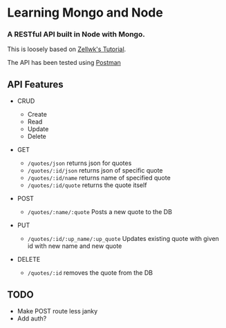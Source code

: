 # Learning Mongo and Node
### A RESTful API built in Node with Mongo.


This is loosely based on [Zellwk's Tutorial](https://zellwk.com/blog/crud-express-mongodb/).

The API has been tested using [Postman](https://www.getpostman.com/)


## API Features
* CRUD
  * Create
  * Read
  * Update
  * Delete

* GET
  * `/quotes/json` returns json for quotes
  * `/quotes/:id/json` returns json of specific quote
  * `/quotes/:id/name` returns name of specified quote
  * `/quotes/:id/quote` returns the quote itself

* POST
  * `/quotes/:name/:quote` Posts a new quote to the DB

* PUT
  * `/quotes/:id/:up_name/:up_quote` Updates existing quote with given id with new name and new quote

* DELETE
  * `/quotes/:id` removes the quote from the DB

## TODO
* Make POST route less janky
* Add auth?
